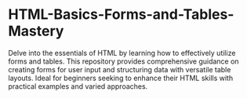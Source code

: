 # HTML-Basics-Forms-and-Tables-Mastery
Delve into the essentials of HTML by learning how to effectively utilize forms and tables. This repository provides comprehensive guidance on creating forms for user input and structuring data with versatile table layouts. Ideal for beginners seeking to enhance their HTML skills with practical examples and varied approaches.
